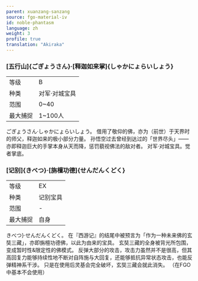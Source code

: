 ```yaml
---
parent: xuanzang-sanzang
source: fgo-material-iv
id: noble-phantasm
language: zh
weight: 3
profile: true
translation: "Akiraka"
---
```


### [五行山]{ごぎょうさん}·[释迦如来掌]{しゃかにょらいしょう}

<table>
  <tr><td>等级</td><td>B</td></tr>
  <tr><td>种类</td><td>对军·对城宝具</td></tr>
  <tr><td>范围</td><td>0~40</td></tr>
  <tr><td>最大捕捉</td><td>1~100人</td></tr>
</table>

ごぎょうさん·しゃかにょらいしょう。
借用了敬仰的佛，亦为（前世）于天界时的师父，释迦如来的极小部分力量。
孙悟空过去曾经到达过的「世界尽头」——亦即释迦巨大的手掌本身从天而降，惩罚藐视佛法的敌对者。
对军·对城宝具。觉者掌底。

### [记别]{きべつ}·[旃檀功德]{せんだんくどく}

<table>
  <tr><td>等级</td><td>EX</td></tr>
  <tr><td>种类</td><td>记别宝具</td></tr>
  <tr><td>范围</td><td>-</td></tr>
  <tr><td>最大捕捉</td><td>自身</td></tr>
</table>

きべつ}·せんだんくどく。
在『西游记』的结尾中被预言为「作为一种未来佛的玄奘三藏」，亦即旃檀功德佛，以此为由来的宝具。
玄奘三藏的全身被背光所包围，变成暂时性&限定性的佛模式。
反弹大部分的攻击，攻击力虽然并不是很高，但其高回复力能够持续性地不断对自阵施与大回复，还能够抵抗异常状态攻击，也能反弹精神系干涉。
只是在使用后灵基会完全破坏，玄奘三藏会就此消失。
（在FGO中基本不会使用）
